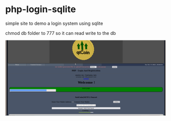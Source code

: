 # php-login-sqlite
simple site to demo a login system using sqlite

chmod db folder to 777 so it can read write to the db

![ xChange ](screenshot.png)
